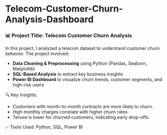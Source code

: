 # Telecom-Customer-Churn-Analysis-Dashboard

### 📊 Project Title: Telecom Customer Churn Analysis

In this project, I analyzed a telecom dataset to understand customer churn behavior. The project involved:

- **Data Cleaning & Preprocessing** using Python (Pandas, Seaborn, Matplotlib)
- **SQL-Based Analysis** to extract key business insights
- **Power BI Dashboard** to visualize churn trends, customer segments, and high-risk users

🔍 Key Insights:
- Customers with month-to-month contracts are more likely to churn.
- High monthly charges correlate with higher churn rates.
- Tenure is lower for churned customers, indicating early drop-offs.

✅ Tools Used:
Python, SQL, Power BI

